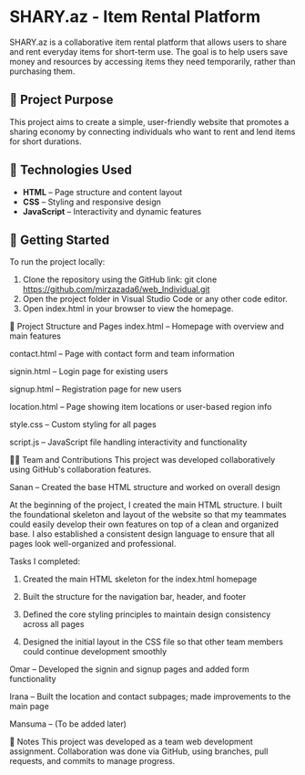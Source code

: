 # SHARY.az - Item Rental Platform

SHARY.az is a collaborative item rental platform that allows users to share and rent everyday items for short-term use. The goal is to help users save money and resources by accessing items they need temporarily, rather than purchasing them.

## 🌟 Project Purpose

This project aims to create a simple, user-friendly website that promotes a sharing economy by connecting individuals who want to rent and lend items for short durations.

## 🔧 Technologies Used

- **HTML** – Page structure and content layout
- **CSS** – Styling and responsive design
- **JavaScript** – Interactivity and dynamic features

## 🚀 Getting Started

To run the project locally:

1. Clone the repository using the GitHub link:
   git clone https://github.com/mirzazada6/web_Individual.git
2. Open the project folder in Visual Studio Code or any other code editor.
3. Open index.html in your browser to view the homepage.

📁 Project Structure and Pages
index.html – Homepage with overview and main features

contact.html – Page with contact form and team information

signin.html – Login page for existing users

signup.html – Registration page for new users

location.html – Page showing item locations or user-based region info

style.css – Custom styling for all pages

script.js – JavaScript file handling interactivity and functionality

👨‍💻 Team and Contributions
This project was developed collaboratively using GitHub's collaboration features.

Sanan – Created the base HTML structure and worked on overall design

At the beginning of the project, I created the main HTML structure. I built the foundational skeleton and layout of the website so that my teammates could easily develop their own features on top of a clean and organized base. I also established a consistent design language to ensure that all pages look well-organized and professional.

Tasks I completed:

1. Created the main HTML skeleton for the index.html homepage

2. Built the structure for the navigation bar, header, and footer

3. Defined the core styling principles to maintain design consistency across all pages

4. Designed the initial layout in the CSS file so that other team members could continue development smoothly

Omar – Developed the signin and signup pages and added form functionality

Irana  – Built the location and contact subpages; made improvements to the main page

Mansuma – (To be added later)

📌 Notes
This project was developed as a team web development assignment.
Collaboration was done via GitHub, using branches, pull requests, and commits to manage progress.
